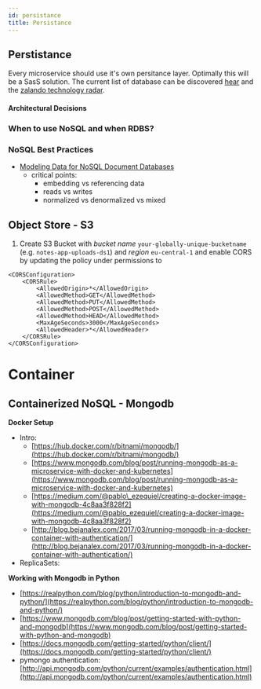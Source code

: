 ```yaml
---
id: persistance
title: Persistance
---
```

## Perstistance

Every microservice should use it's own persitance layer. Optimally this will be a SasS solution. The current list of database can be discovered [hear](https://db-engines.com/de/ranking) and the [zalando technology radar](./).

#### Architectural Decisions

### When to use NoSQL and when RDBS?

### NoSQL Best Practices

* [Modeling Data for NoSQL Document Databases](https://www.youtube.com/watch?v=IUxT7ZRHlZ4) 
  * critical points:
    * embedding vs referencing data
    * reads vs writes
    * normalized vs denormalized vs mixed 

## Object Store - S3

1. Create S3 Bucket with _bucket name_ `your-globally-unique-bucketname` \(e.g. `notes-app-uploads-ds1`\) and _region_ `eu-central-1` and enable CORS by updating the policy under permissions to 

```text
<CORSConfiguration>
    <CORSRule>
        <AllowedOrigin>*</AllowedOrigin>
        <AllowedMethod>GET</AllowedMethod>
        <AllowedMethod>PUT</AllowedMethod>
        <AllowedMethod>POST</AllowedMethod>
        <AllowedMethod>HEAD</AllowedMethod>
        <MaxAgeSeconds>3000</MaxAgeSeconds>
        <AllowedHeader>*</AllowedHeader>
    </CORSRule>
</CORSConfiguration>
```

# Container

## Containerized NoSQL - Mongodb

**Docker Setup**

* Intro: 
  * [https://hub.docker.com/r/bitnami/mongodb/](https://hub.docker.com/r/bitnami/mongodb/)
  * [https://www.mongodb.com/blog/post/running-mongodb-as-a-microservice-with-docker-and-kubernetes](https://www.mongodb.com/blog/post/running-mongodb-as-a-microservice-with-docker-and-kubernetes)
  * [https://medium.com/@pablo\_ezequiel/creating-a-docker-image-with-mongodb-4c8aa3f828f2](https://medium.com/@pablo_ezequiel/creating-a-docker-image-with-mongodb-4c8aa3f828f2)
  * [http://blog.bejanalex.com/2017/03/running-mongodb-in-a-docker-container-with-authentication/](http://blog.bejanalex.com/2017/03/running-mongodb-in-a-docker-container-with-authentication/)
* ReplicaSets: 

**Working with Mongodb in Python**

* [https://realpython.com/blog/python/introduction-to-mongodb-and-python/](https://realpython.com/blog/python/introduction-to-mongodb-and-python/)
* [https://www.mongodb.com/blog/post/getting-started-with-python-and-mongodb](https://www.mongodb.com/blog/post/getting-started-with-python-and-mongodb)
* [https://docs.mongodb.com/getting-started/python/client/](https://docs.mongodb.com/getting-started/python/client/)
* pymongo authentication: [http://api.mongodb.com/python/current/examples/authentication.html](http://api.mongodb.com/python/current/examples/authentication.html)
